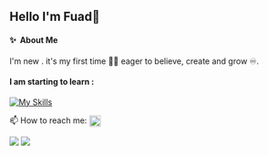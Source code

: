 ## Hello I'm **Fuad**🐼️

#### ✨&nbsp; About Me
I'm new . it's my first time  👨‍💻 eager to believe, create and grow :infinity:.  

#### I am starting to learn :

[![My Skills](https://skillicons.dev/icons?i=py,java,vscode,git,github,idea,js,html,css)](https://skillicons.dev)

📫 How to reach me: [<img src="https://raw.githubusercontent.com/Raymo111/Raymo111/master/socials/linkedin.png" height="20em" align="center" alt="Follow Raymo111 on LinkedIn" title="Follow Raymo111 on LinkedIn"/>](https://www.linkedin.com/in/fuad-al-kwkabani-181700188/)



![](http://github-profile-summary-cards.vercel.app/api/cards/most-commit-language?username=Fuad-Alkwkabani&theme=ayu_mirage)
![](http://github-profile-summary-cards.vercel.app/api/cards/stats?username=Fuad-Alkwkabani&theme=ayu_mirage)
